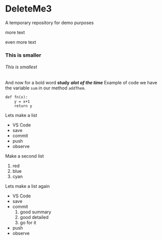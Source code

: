 # DeleteMe3
A temporary repository for demo purposes

more text

even more text

### This is smaller

######  This is smallest

And now for a bold word **study** ***alot of the time***
Example of code we have the variable `sum` in our method `addThem`.
```
def fn(x):
    y = x+1
    return y
```
Lets make a list
* VS Code
* save
* commit
* push
* observe

Make a second list
1. red
2. blue
1. cyan

Lets make a list again
* VS Code
* save
* commit
    1. good summary
    2. good detailed
    2. go for it
* push
* observe